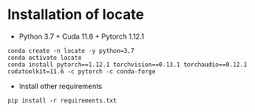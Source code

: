 # Installation of locate

- Python 3.7 + Cuda 11.6 + Pytorch 1.12.1

```
conda create -n locate -y python=3.7
conda activate locate
conda install pytorch==1.12.1 torchvision==0.13.1 torchaudio==0.12.1 cudatoolkit=11.6 -c pytorch -c conda-forge
```

- Install other requirements
```
pip install -r requirements.txt
```

